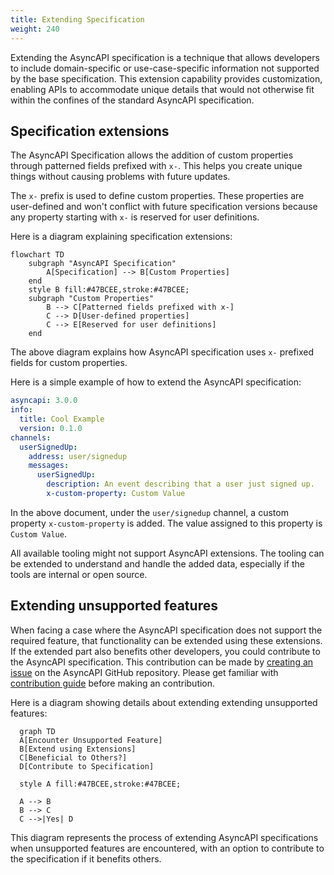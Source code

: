 ```yaml
---
title: Extending Specification
weight: 240
---
```


Extending the AsyncAPI specification is a technique that allows developers to include domain-specific or use-case-specific information not supported by the base specification. This extension capability provides customization, enabling APIs to accommodate unique details that would not otherwise fit within the confines of the standard AsyncAPI specification.

## Specification extensions

The AsyncAPI Specification allows the addition of custom properties through patterned fields prefixed with `x-`. This helps you create unique things without causing problems with future updates.

The `x-` prefix is used to define custom properties. These properties are user-defined and won't conflict with future specification versions because any property starting with `x-` is reserved for user definitions.

Here is a diagram explaining specification extensions:

```mermaid
flowchart TD
    subgraph "AsyncAPI Specification"
        A[Specification] --> B[Custom Properties]
    end
    style B fill:#47BCEE,stroke:#47BCEE;
    subgraph "Custom Properties" 
        B --> C[Patterned fields prefixed with x-]
        C --> D[User-defined properties]
        C --> E[Reserved for user definitions]
    end
```

The above diagram explains how AsyncAPI specification uses `x-` prefixed fields for custom properties.

Here is a simple example of how to extend the AsyncAPI specification:

```yml
asyncapi: 3.0.0
info:
  title: Cool Example
  version: 0.1.0
channels:
  userSignedUp:
    address: user/signedup
    messages:
      userSignedUp:
        description: An event describing that a user just signed up.
        x-custom-property: Custom Value    
```

In the above document, under the `user/signedup` channel, a custom property `x-custom-property` is added. The value assigned to this property is `Custom Value`.

<Remember>
All available tooling might not support AsyncAPI extensions. The tooling can be extended to understand and handle the added data, especially if the tools are internal or open source.
</Remember>

## Extending unsupported features

When facing a case where the AsyncAPI specification does not support the required feature, that functionality can be extended using these extensions. If the extended part also benefits other developers, you could contribute to the AsyncAPI specification. This contribution can be made by [creating an issue](https://github.com/asyncapi/spec) on the AsyncAPI GitHub repository. Please get familiar with [contribution guide](https://github.com/asyncapi/spec/blob/master/CONTRIBUTING.md) before making an contribution.

Here is a diagram showing details about extending extending unsupported features:

```mermaid
  graph TD
  A[Encounter Unsupported Feature]
  B[Extend using Extensions]
  C[Beneficial to Others?]
  D[Contribute to Specification]

  style A fill:#47BCEE,stroke:#47BCEE;

  A --> B
  B --> C
  C -->|Yes| D
```

This diagram represents the process of extending AsyncAPI specifications when unsupported features are encountered, with an option to contribute to the specification if it benefits others.

